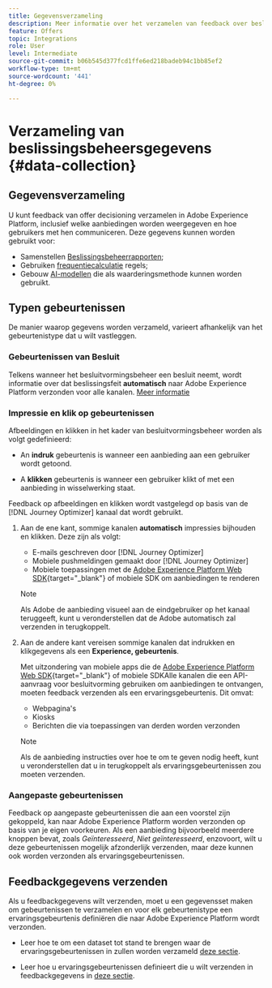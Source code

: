 ```yaml
---
title: Gegevensverzameling
description: Meer informatie over het verzamelen van feedback over beslissingsbeheer
feature: Offers
topic: Integrations
role: User
level: Intermediate
source-git-commit: b06b545d377fcd1ffe6ed218badeb94c1bb85ef2
workflow-type: tm+mt
source-wordcount: '441'
ht-degree: 0%

---
```


# Verzameling van beslissingsbeheersgegevens {#data-collection}

## Gegevensverzameling

U kunt feedback van offer decisioning verzamelen in Adobe Experience Platform, inclusief welke aanbiedingen worden weergegeven en hoe gebruikers met hen communiceren. Deze gegevens kunnen worden gebruikt voor:
* Samenstellen [Beslissingsbeheerrapporten](../reports/get-started-events.md);
* Gebruiken [frequentiecalculatie](../offer-library/add-constraints.md#capping) regels;
* Gebouw [AI-modellen](../ranking/create-ranking-strategies.md) die als waarderingsmethode kunnen worden gebruikt.

## Typen gebeurtenissen

De manier waarop gegevens worden verzameld, varieert afhankelijk van het gebeurtenistype dat u wilt vastleggen.

### Gebeurtenissen van Besluit

Telkens wanneer het besluitvormingsbeheer een besluit neemt, wordt informatie over dat beslissingsfeit **automatisch** naar Adobe Experience Platform verzonden voor alle kanalen. [Meer informatie](../reports/get-started-events.md)

### Impressie en klik op gebeurtenissen

Afbeeldingen en klikken in het kader van besluitvormingsbeheer worden als volgt gedefinieerd:

* An **indruk** gebeurtenis is wanneer een aanbieding aan een gebruiker wordt getoond.

* A **klikken** gebeurtenis is wanneer een gebruiker klikt of met een aanbieding in wisselwerking staat.

Feedback op afbeeldingen en klikken wordt vastgelegd op basis van de [!DNL Journey Optimizer] kanaal dat wordt gebruikt.

1. Aan de ene kant, sommige kanalen **automatisch** impressies bijhouden en klikken. Deze zijn als volgt:

   * E-mails geschreven door [!DNL Journey Optimizer]
   * Mobiele pushmeldingen gemaakt door [!DNL Journey Optimizer]
   * Mobiele toepassingen met de [Adobe Experience Platform Web SDK](https://experienceleague.adobe.com/docs/experience-platform/edge/web-sdk-faq.html#what-is-adobe-experience-platform-web-sdk%3F){target="_blank"} of mobiele SDK<!--TBC--> om aanbiedingen te renderen <!--need more info + link-->

   >[!NOTE]
   >
   >Als Adobe de aanbieding visueel aan de eindgebruiker op het kanaal teruggeeft, kunt u veronderstellen dat de Adobe automatisch zal verzenden in terugkoppelt.

1. Aan de andere kant vereisen sommige kanalen dat indrukken en klikgegevens als een **Experience, gebeurtenis**.

   Met uitzondering van mobiele apps die de [Adobe Experience Platform Web SDK](https://experienceleague.adobe.com/docs/experience-platform/edge/web-sdk-faq.html#what-is-adobe-experience-platform-web-sdk%3F){target="_blank"} of mobiele SDK<!--TBC-->Alle kanalen die een API-aanvraag voor besluitvorming gebruiken om aanbiedingen te ontvangen, moeten feedback verzenden als een ervaringsgebeurtenis. Dit omvat:

   * Webpagina&#39;s
   * Kiosks
   * Berichten die via toepassingen van derden worden verzonden

   >[!NOTE]
   >
   >Als de aanbieding instructies over hoe te om te geven nodig heeft, kunt u veronderstellen dat u in terugkoppelt als ervaringsgebeurtenissen zou moeten verzenden.

### Aangepaste gebeurtenissen

Feedback op aangepaste gebeurtenissen die aan een voorstel zijn gekoppeld, kan naar Adobe Experience Platform worden verzonden op basis van je eigen voorkeuren. Als een aanbieding bijvoorbeeld meerdere knoppen bevat, zoals *Geïnteresseerd*, *Niet geïnteresseerd*, enzovoort, wilt u deze gebeurtenissen mogelijk afzonderlijk verzenden, maar deze kunnen ook worden verzonden als ervaringsgebeurtenissen. <!--Not sure to get that part. How feedback is collected in the first case, i.e. when events are sent in separately? Does it mean the customer just handles it the wau he wants?-->

## Feedbackgegevens verzenden

Als u feedbackgegevens wilt verzenden, moet u een gegevensset maken om gebeurtenissen te verzamelen en voor elk gebeurtenistype een ervaringsgebeurtenis definiëren die naar Adobe Experience Platform wordt verzonden.

* Leer hoe te om een dataset tot stand te brengen waar de ervaringsgebeurtenissen in zullen worden verzameld [deze sectie](create-dataset.md).

* Leer hoe u ervaringsgebeurtenissen definieert die u wilt verzenden in feedbackgegevens in [deze sectie](schema-requirement.md).

